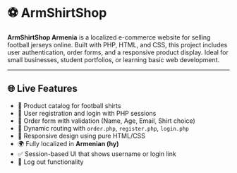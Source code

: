 # ⚽ ArmShirtShop

**ArmShirtShop Armenia** is a localized e-commerce website for selling football jerseys online. Built with PHP, HTML, and CSS, this project includes user authentication, order forms, and a responsive product display. Ideal for small businesses, student portfolios, or learning basic web development.

---

## 🌐 Live Features

- 🛒 Product catalog for football shirts  
- 👤 User registration and login with PHP sessions  
- 📝 Order form with validation (Name, Age, Email, Shirt choice)  
- 🧾 Dynamic routing with `order.php`, `register.php`, `login.php`  
- 📱 Responsive design using pure HTML/CSS  
- 🌍 Fully localized in **Armenian (hy)**  
- ✅ Session-based UI that shows username or login link  
- 🚪 Log out functionality
